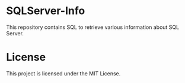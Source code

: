 # SQLServer-Info
This repository contains SQL to retrieve various information about SQL Server.

# License
This project is licensed under the MIT License.
